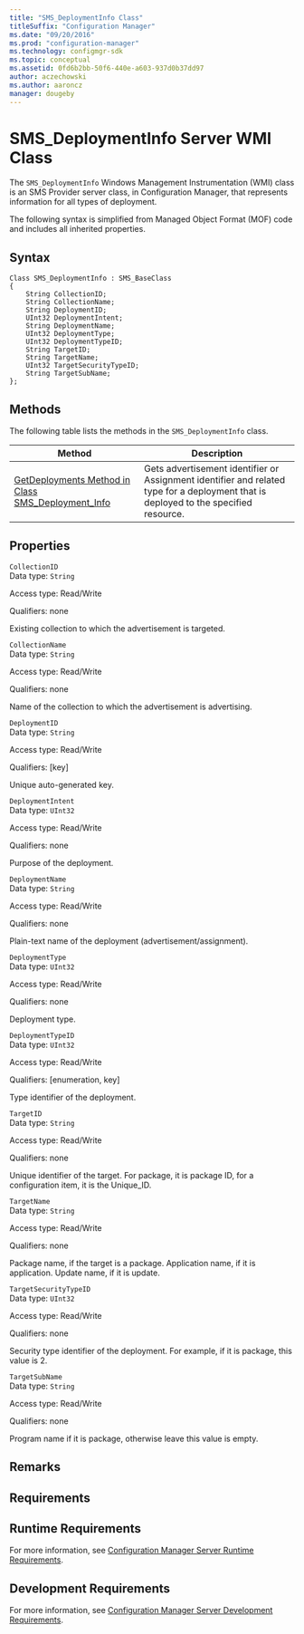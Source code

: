 ```yaml
---
title: "SMS_DeploymentInfo Class"
titleSuffix: "Configuration Manager"
ms.date: "09/20/2016"
ms.prod: "configuration-manager"
ms.technology: configmgr-sdk
ms.topic: conceptual
ms.assetid: 0fd6b2bb-50f6-440e-a603-937d0b37dd97
author: aczechowski
ms.author: aaroncz
manager: dougeby
---
```

# SMS_DeploymentInfo Server WMI Class
The `SMS_DeploymentInfo` Windows Management Instrumentation (WMI) class is an SMS Provider server class, in Configuration Manager, that represents information for all types of deployment.  

 The following syntax is simplified from Managed Object Format (MOF) code and includes all inherited properties.  

## Syntax  

```  
Class SMS_DeploymentInfo : SMS_BaseClass  
{  
    String CollectionID;  
    String CollectionName;  
    String DeploymentID;  
    UInt32 DeploymentIntent;   
    String DeploymentName;  
    UInt32 DeploymentType;  
    UInt32 DeploymentTypeID;  
    String TargetID;  
    String TargetName;  
    UInt32 TargetSecurityTypeID;  
    String TargetSubName;  
};  
```  

## Methods  
 The following table lists the methods in the `SMS_DeploymentInfo` class.  

|Method|Description|  
|------------|-----------------|  
|[GetDeployments Method in Class SMS_Deployment_Info](../../../develop/reference/apps/getdeployments-method-in-class-sms_deployment_info.md)|Gets advertisement identifier or Assignment identifier and related type for a deployment that is deployed to the specified resource.|  

## Properties  
 `CollectionID`  
 Data type: `String`  

 Access type: Read/Write  

 Qualifiers: none  

 Existing collection to which the advertisement is targeted.  

 `CollectionName`  
 Data type: `String`  

 Access type: Read/Write  

 Qualifiers: none  

 Name of the collection to which the advertisement is advertising.  

 `DeploymentID`  
 Data type: `String`  

 Access type: Read/Write  

 Qualifiers: [key]  

 Unique auto-generated key.  

 `DeploymentIntent`  
 Data type: `UInt32`  

 Access type: Read/Write  

 Qualifiers: none  

 Purpose of the deployment.  

 `DeploymentName`  
 Data type: `String`  

 Access type: Read/Write  

 Qualifiers: none  

 Plain-text name of the deployment (advertisement/assignment).  

 `DeploymentType`  
 Data type: `UInt32`  

 Access type: Read/Write  

 Qualifiers: none  

 Deployment type.  

 `DeploymentTypeID`  
 Data type: `UInt32`  

 Access type: Read/Write  

 Qualifiers: [enumeration, key]  

 Type identifier of the deployment.  

 `TargetID`  
 Data type: `String`  

 Access type: Read/Write  

 Qualifiers: none  

 Unique identifier of the target. For package, it is package ID, for a configuration item, it is the Unique_ID.  

 `TargetName`  
 Data type: `String`  

 Access type: Read/Write  

 Qualifiers: none  

 Package name, if the target is a package. Application name, if it is application. Update name, if it is update.  

 `TargetSecurityTypeID`  
 Data type: `UInt32`  

 Access type: Read/Write  

 Qualifiers: none  

 Security type identifier of the deployment.  For example, if it is package, this value is 2.  

 `TargetSubName`  
 Data type: `String`  

 Access type: Read/Write  

 Qualifiers: none  

 Program name if it is package, otherwise leave this value is empty.  

## Remarks  

## Requirements  

## Runtime Requirements  
 For more information, see [Configuration Manager Server Runtime Requirements](../../../develop/core/reqs/server-runtime-requirements.md).  

## Development Requirements  
 For more information, see [Configuration Manager Server Development Requirements](../../../develop/core/reqs/server-development-requirements.md).
